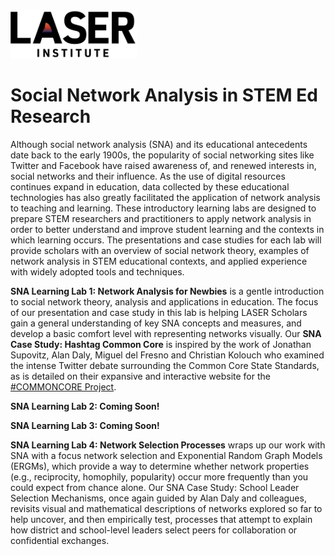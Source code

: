 <img src="img/laser-logo.jpg" width="40%"/>

# Social Network Analysis in STEM Ed Research

Although social network analysis (SNA) and its educational antecedents date back to the early 1900s, the popularity of social networking sites like Twitter and Facebook have raised awareness of, and renewed interests in, social networks and their influence. As the use of digital resources continues expand in education, data collected by these educational technologies has also greatly facilitated the application of network analysis to teaching and learning. These introductory learning labs are designed to prepare STEM researchers and practitioners to apply network analysis in order to better understand and improve student learning and the contexts in which learning occurs. The presentations and case studies for each lab will provide scholars with an overview of social network theory, examples of network analysis in STEM educational contexts, and applied experience with widely adopted tools and techniques.

**SNA Learning Lab 1: Network Analysis for Newbies** is a gentle introduction to social network theory, analysis and applications in education. The focus of our presentation and case study in this lab is helping LASER Scholars gain a general understanding of key SNA concepts and measures, and develop a basic comfort level with representing networks visually. Our **SNA Case Study: Hashtag Common Core** is inspired by the work of Jonathan Supovitz, Alan Daly, Miguel del Fresno and Christian Kolouch who examined the intense Twitter debate surrounding the Common Core State Standards, as is detailed on their expansive and interactive website for the [\#COMMONCORE Project](https://www.hashtagcommoncore.com/).

**SNA Learning Lab 2: Coming Soon!**

**SNA Learning Lab 3: Coming Soon!**

**SNA Learning Lab 4: Network Selection Processes** wraps up our work with SNA with a focus network selection and Exponential Random Graph Models (ERGMs), which provide a way to determine whether network properties (e.g., reciprocity, homophily, popularity) occur more frequently than you could expect from chance alone. Our SNA Case Study: School Leader Selection Mechanisms, once again guided by Alan Daly and colleagues, revisits visual and mathematical descriptions of networks explored so far to help uncover, and then empirically test, processes that attempt to explain how district and school-level leaders select peers for collaboration or confidential exchanges.
